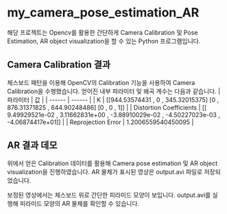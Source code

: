 # my_camera_pose_estimation_AR

해당 프로젝트는 Opencv를 활용한 간단하게 Camera Calibration 및 Pose Estimation, AR object visualization을 할 수 있는 Python 프로그램입니다.

## Camera Calibration  결과

체스보드 패턴을 이용해 OpenCV의 Calibration 기능을 사용하여 Camera Calibration을 수행했습니다. 얻어진 내부 파라미터 및 왜곡 계수는 다음과 같습니다.
| 파라미터 | 값 |
| ------ | ------ |
| K | [[944.53574431 ,  0 ,  345.32015375] [0 ,      876.31371825 , 644.90248486] [0 , 0 , 1]] |
| Distortion Coefficients | [[ 9.49929521e-02 , 3.11662831e+00 , -3.88910029e-02  , -4.50227023e-03  , -4.06874417e+01]] |
| Reprojection Error | 1.2006559540450095 |

## AR 결과 데모

위에서 얻은 Calibration 데이터를 활용해 Camera pose estimation 및 AR object visualization을 진행하였습니다. AR 물체가 표시된 영상은 output.avi 파일로 저장되었습니다.



보정된 영상에서는 체스보드 위로 간단한 피라미드 모양이 보입니다. output.avi를 실행해 피라미드 모양의 AR 물체를 확인할 수 있습니다.
